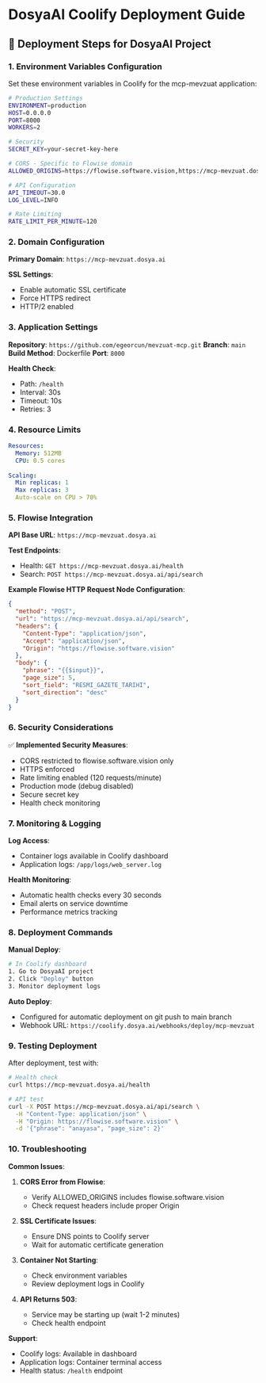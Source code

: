 # DosyaAI Coolify Deployment Guide

## 🚀 Deployment Steps for DosyaAI Project

### 1. Environment Variables Configuration

Set these environment variables in Coolify for the mcp-mevzuat application:

```bash
# Production Settings
ENVIRONMENT=production
HOST=0.0.0.0
PORT=8000
WORKERS=2

# Security
SECRET_KEY=your-secret-key-here

# CORS - Specific to Flowise domain
ALLOWED_ORIGINS=https://flowise.software.vision,https://mcp-mevzuat.dosya.ai

# API Configuration
API_TIMEOUT=30.0
LOG_LEVEL=INFO

# Rate Limiting
RATE_LIMIT_PER_MINUTE=120
```

### 2. Domain Configuration

**Primary Domain**: `https://mcp-mevzuat.dosya.ai`

**SSL Settings**:
- Enable automatic SSL certificate
- Force HTTPS redirect
- HTTP/2 enabled

### 3. Application Settings

**Repository**: `https://github.com/egeorcun/mevzuat-mcp.git`
**Branch**: `main`
**Build Method**: Dockerfile
**Port**: `8000`

**Health Check**:
- Path: `/health`
- Interval: 30s
- Timeout: 10s
- Retries: 3

### 4. Resource Limits

```yaml
Resources:
  Memory: 512MB
  CPU: 0.5 cores
  
Scaling:
  Min replicas: 1
  Max replicas: 3
  Auto-scale on CPU > 70%
```

### 5. Flowise Integration

**API Base URL**: `https://mcp-mevzuat.dosya.ai`

**Test Endpoints**:
- Health: `GET https://mcp-mevzuat.dosya.ai/health`
- Search: `POST https://mcp-mevzuat.dosya.ai/api/search`

**Example Flowise HTTP Request Node Configuration**:

```json
{
  "method": "POST",
  "url": "https://mcp-mevzuat.dosya.ai/api/search",
  "headers": {
    "Content-Type": "application/json",
    "Accept": "application/json",
    "Origin": "https://flowise.software.vision"
  },
  "body": {
    "phrase": "{{$input}}",
    "page_size": 5,
    "sort_field": "RESMI_GAZETE_TARIHI",
    "sort_direction": "desc"
  }
}
```

### 6. Security Considerations

✅ **Implemented Security Measures**:
- CORS restricted to flowise.software.vision only
- HTTPS enforced
- Rate limiting enabled (120 requests/minute)
- Production mode (debug disabled)
- Secure secret key
- Health check monitoring

### 7. Monitoring & Logging

**Log Access**:
- Container logs available in Coolify dashboard
- Application logs: `/app/logs/web_server.log`

**Health Monitoring**:
- Automatic health checks every 30 seconds
- Email alerts on service downtime
- Performance metrics tracking

### 8. Deployment Commands

**Manual Deploy**:
```bash
# In Coolify dashboard
1. Go to DosyaAI project
2. Click "Deploy" button
3. Monitor deployment logs
```

**Auto Deploy**:
- Configured for automatic deployment on git push to main branch
- Webhook URL: `https://coolify.dosya.ai/webhooks/deploy/mcp-mevzuat`

### 9. Testing Deployment

After deployment, test with:

```bash
# Health check
curl https://mcp-mevzuat.dosya.ai/health

# API test
curl -X POST https://mcp-mevzuat.dosya.ai/api/search \
  -H "Content-Type: application/json" \
  -H "Origin: https://flowise.software.vision" \
  -d '{"phrase": "anayasa", "page_size": 2}'
```

### 10. Troubleshooting

**Common Issues**:

1. **CORS Error from Flowise**:
   - Verify ALLOWED_ORIGINS includes flowise.software.vision
   - Check request headers include proper Origin

2. **SSL Certificate Issues**:
   - Ensure DNS points to Coolify server
   - Wait for automatic certificate generation

3. **Container Not Starting**:
   - Check environment variables
   - Review deployment logs in Coolify

4. **API Returns 503**:
   - Service may be starting up (wait 1-2 minutes)
   - Check health endpoint

**Support**:
- Coolify logs: Available in dashboard
- Application logs: Container terminal access
- Health status: `/health` endpoint
